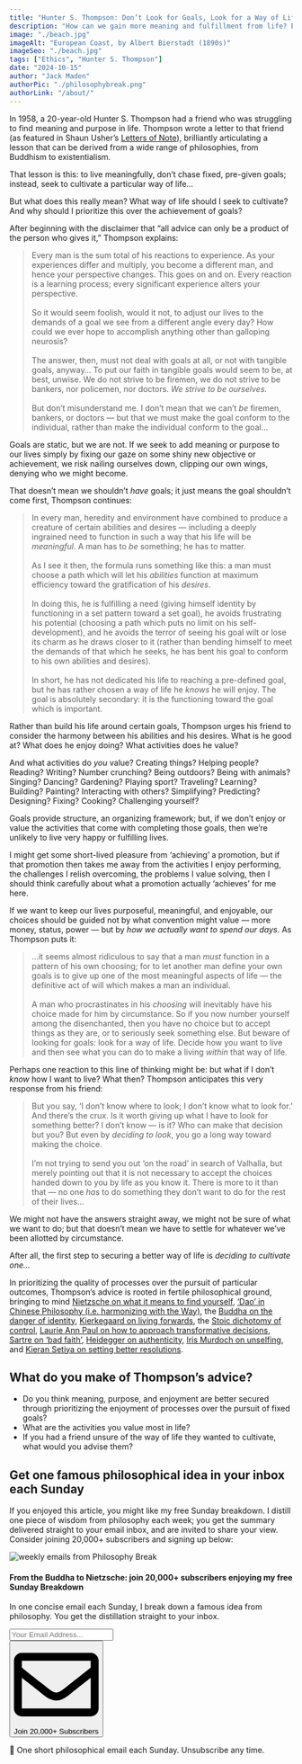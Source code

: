 ```yaml
---
title: "Hunter S. Thompson: Don’t Look for Goals, Look for a Way of Life"
description: "How can we gain more meaning and fulfillment from life? Echoing a number of different philosophies, here’s a remarkably shrewd formula offered by a young Hunter S. Thompson…"
image: "./beach.jpg"
imageAlt: "European Coast, by Albert Bierstadt (1890s)"
imageSeo: "./beach.jpg"
tags: ["Ethics", "Hunter S. Thompson"]
date: "2024-10-15"
author: "Jack Maden"
authorPic: "./philosophybreak.png"
authorLink: "/about/"
---
```


<span class="big-letter">I</span>n 1958, a 20-year-old Hunter S. Thompson had a friend who was struggling to find meaning and purpose in life. Thompson wrote a letter to that friend (as featured in Shaun Usher’s <a target="_blank" rel="noopener noreferrer sponsored" href="https://amzn.to/3ZXW8Fi">Letters of Note</a>), brilliantly articulating a lesson that can be derived from a wide range of philosophies, from Buddhism to existentialism.

That lesson is this: to live meaningfully, don’t chase fixed, pre-given goals; instead, seek to cultivate a particular way of life…

But what does this really mean? What way of life should I seek to cultivate? And why should I prioritize this over the achievement of goals?

After beginning with the disclaimer that “all advice can only be a product of the person who gives it,” Thompson explains:

>Every man is the sum total of his reactions to experience. As your experiences differ and multiply, you become a different man, and hence your perspective changes. This goes on and on. Every reaction is a learning process; every significant experience alters your perspective.<br><br>So it would seem foolish, would it not, to adjust our lives to the demands of a goal we see from a different angle every day? How could we ever hope to accomplish anything other than galloping neurosis?<br><br>The answer, then, must not deal with goals at all, or not with tangible goals, anyway… To put our faith in tangible goals would seem to be, at best, unwise. We do not strive to be firemen, we do not strive to be bankers, nor policemen, nor doctors. _We strive to be ourselves._<br><br>But don’t misunderstand me. I don’t mean that we can’t _be_ firemen, bankers, or doctors — but that we must make the goal conform to the individual, rather than make the individual conform to the goal…

Goals are static, but we are not. If we seek to add meaning or purpose to our lives simply by fixing our gaze on some shiny new objective or achievement, we risk nailing ourselves down, clipping our own wings, denying who we might become.

That doesn’t mean we shouldn’t _have_ goals; it just means the goal shouldn’t come first, Thompson continues:

>In every man, heredity and environment have combined to produce a creature of certain abilities and desires — including a deeply ingrained need to function in such a way that his life will be _meaningful_. A man has to _be_ something; he has to matter.<br><br>As I see it then, the formula runs something like this: a man must choose a path which will let his _abilities_ function at maximum efficiency toward the gratification of his _desires_.<br><br>In doing this, he is fulfilling a need (giving himself identity by functioning in a set pattern toward a set goal), he avoids frustrating his potential (choosing a path which puts no limit on his self-development), and he avoids the terror of seeing his goal wilt or lose its charm as he draws closer to it (rather than bending himself to meet the demands of that which he seeks, he has bent his goal to conform to his own abilities and desires).<br><br>In short, he has not dedicated his life to reaching a pre-defined goal, but he has rather chosen a way of life he _knows_ he will enjoy. The goal is absolutely secondary: it is the functioning toward the goal which is important.

Rather than build his life around certain goals, Thompson urges his friend to consider the harmony between his abilities and his desires. What is he good at? What does he enjoy doing? What activities does he value?

And what activities do _you_ value? Creating things? Helping people? Reading? Writing? Number crunching? Being outdoors? Being with animals? Singing? Dancing? Gardening? Playing sport? Traveling? Learning? Building? Painting? Interacting with others? Simplifying? Predicting? Designing? Fixing? Cooking? Challenging yourself?

Goals provide structure, an organizing framework; but, if we don’t enjoy or value the activities that come with completing those goals, then we’re unlikely to live very happy or fulfilling lives.

I might get some short-lived pleasure from ‘achieving’ a promotion, but if that promotion then takes me away from the activities I enjoy performing, the challenges I relish overcoming, the problems I value solving, then I should think carefully about what a promotion actually ‘achieves’ for me here.

If we want to keep our lives purposeful, meaningful, and enjoyable, our choices should be guided not by what convention might value — more money, status, power — but by _how we actually want to spend our days_. As Thompson puts it:

>…it seems almost ridiculous to say that a man _must_ function in a pattern of his own choosing; for to let another man define your own goals is to give up one of the most meaningful aspects of life — the definitive act of will which makes a man an individual.<br><br>A man who procrastinates in his _choosing_ will inevitably have his choice made for him by circumstance. So if you now number yourself among the disenchanted, then you have no choice but to accept things as they are, or to seriously seek something else. But beware of looking for goals: look for a way of life. Decide how you want to live and then see what you can do to make a living _within_ that way of life.

Perhaps one reaction to this line of thinking might be: but what if I don’t _know_ how I want to live? What then? Thompson anticipates this very response from his friend:

>But you say, ‘I don’t know where to look; I don’t know what to look for.’ And there’s the crux. Is it worth giving up what I have to look for something better? I don’t know — is it? Who can make that decision but you? But even by _deciding to look_, you go a long way toward making the choice.<br><br>I’m not trying to send you out ‘on the road’ in search of Valhalla, but merely pointing out that it is not necessary to accept the choices handed down to you by life as you know it. There is more to it than that — no one _has_ to do something they don’t want to do for the rest of their lives…

We might not have the answers straight away, we might not be sure of what we want to do; but that doesn’t mean we have to settle for whatever we’ve been allotted by circumstance.

After all, the first step to securing a better way of life is _deciding to cultivate one…_

In prioritizing the quality of processes over the pursuit of particular outcomes, Thompson’s advice is rooted in fertile philosophical ground, bringing to mind [Nietzsche on what it means to find yourself](/articles/nietzsche-on-what-finding-yourself-actually-means/), [‘Dao’ in Chinese Philosophy (i.e. harmonizing with the Way)](/articles/dao-in-chinese-philosophy-harmonizing-with-the-way/), the [Buddha on the danger of identity](/articles/anatman-buddhist-doctrine-of-no-self-why-you-do-not-really-exist/), [Kierkegaard on living forwards](/articles/kierkegaard-life-can-only-be-understood-backwards-but-must-be-lived-forwards/), the [Stoic dichotomy of control](/articles/dichotomy-of-control-a-stoic-device-for-a-tranquil-mind/), [Laurie Ann Paul on how to approach transformative decisions](/articles/laurie-ann-paul-on-how-to-approach-transformative-decisions/), [Sartre on ‘bad faith’](/articles/sartre-waiter-bad-faith-and-the-harms-of-inauthenticity/), [Heidegger on authenticity](/articles/heidegger-on-being-authentic-in-an-inauthentic-world/), [Iris Murdoch on unselfing](/articles/iris-murdoch-unselfing-is-crucial-for-living-a-good-life/), and [Kieran Setiya on setting better resolutions](/articles/how-to-set-better-new-years-resolutions-focus-on-processes-not-outcomes/).

## What do you make of Thompson’s advice?
- Do you think meaning, purpose, and enjoyment are better secured through prioritizing the enjoyment of processes over the pursuit of fixed goals?
- What are the activities you value most in life?
- If you had a friend unsure of the way of life they wanted to cultivate, what would you advise them?

## Get one famous philosophical idea in your inbox each Sunday

<span class="big-letter">I</span>f you enjoyed this article, you might like my free Sunday breakdown. I distill one piece of wisdom from philosophy each week; you get the summary delivered straight to your email inbox, and are invited to share your view. Consider joining 20,000+ subscribers and signing up below:

<!--big subscribe-->
<div class="course-promo darkradial-background subscribe text-center">
    <img src="/static/6313d50bc32799a6c869239128784c7b/e7f7a/weekly-break.webp" alt="weekly emails from Philosophy Break">
    <h4>From the Buddha to Nietzsche: join 20,000+ subscribers enjoying my free Sunday Breakdown</h4>
    <p class="small-grey-font no-mar-bottom">In one concise email each Sunday, I break down a famous idea from philosophy. You get the distillation straight to your inbox.</p>
    <div class="small-pad-top">
        <form action="https://app.convertkit.com/forms/5812400/subscriptions" method="post" data-sv-form="5812400" data-uid="be0e52d3c0" data-format="inline" data-version="6" data-options="{&quot;settings&quot;:{&quot;after_subscribe&quot;:{&quot;action&quot;:&quot;message&quot;,&quot;success_message&quot;:&quot;Thank you, philosopher! Your welcome email will land in your inbox shortly.&quot;,&quot;redirect_url&quot;:&quot;/thank-you/&quot;},&quot;analytics&quot;:{&quot;google&quot;:null,&quot;fathom&quot;:null,&quot;facebook&quot;:null,&quot;segment&quot;:null,&quot;pinterest&quot;:null,&quot;sparkloop&quot;:null,&quot;googletagmanager&quot;:null},&quot;modal&quot;:{&quot;trigger&quot;:&quot;timer&quot;,&quot;scroll_percentage&quot;:null,&quot;timer&quot;:5,&quot;devices&quot;:&quot;all&quot;,&quot;show_once_every&quot;:15},&quot;powered_by&quot;:{&quot;show&quot;:false,&quot;url&quot;:&quot;https://convertkit.com/features/forms?utm_campaign=poweredby&amp;utm_content=form&amp;utm_medium=referral&amp;utm_source=dynamic&quot;},&quot;recaptcha&quot;:{&quot;enabled&quot;:false},&quot;return_visitor&quot;:{&quot;action&quot;:&quot;show&quot;,&quot;custom_content&quot;:&quot;&quot;},&quot;slide_in&quot;:{&quot;display_in&quot;:&quot;bottom_right&quot;,&quot;trigger&quot;:&quot;timer&quot;,&quot;scroll_percentage&quot;:null,&quot;timer&quot;:5,&quot;devices&quot;:&quot;all&quot;,&quot;show_once_every&quot;:15},&quot;sticky_bar&quot;:{&quot;display_in&quot;:&quot;top&quot;,&quot;trigger&quot;:&quot;timer&quot;,&quot;scroll_percentage&quot;:null,&quot;timer&quot;:5,&quot;devices&quot;:&quot;all&quot;,&quot;show_once_every&quot;:15}},&quot;version&quot;:&quot;6&quot;}" min-width="400 500 600 700 800">
        <div data-style="clean"><ul data-element="errors" data-group="alert"></ul><div data-element="fields" data-stacked="false">
            <div>
                <input name="email_address" aria-label="Your Email Address..." placeholder="Your Email Address..." required type="email" />
            </div>
            <button class="button primary" type="submit" data-element="submit"><div><div></div><div></div><div></div></div><span><svg xmlns="http://www.w3.org/2000/svg" viewBox="0 0 512 512"><path d="M464 64H48C21.49 64 0 85.49 0 112v288c0 26.51 21.49 48 48 48h416c26.51 0 48-21.49 48-48V112c0-26.51-21.49-48-48-48zm0 48v40.805c-22.422 18.259-58.168 46.651-134.587 106.49-16.841 13.247-50.201 45.072-73.413 44.701-23.208.375-56.579-31.459-73.413-44.701C106.18 199.465 70.425 171.067 48 152.805V112h416zM48 400V214.398c22.914 18.251 55.409 43.862 104.938 82.646 21.857 17.205 60.134 55.186 103.062 54.955 42.717.231 80.509-37.199 103.053-54.947 49.528-38.783 82.032-64.401 104.947-82.653V400H48z"/></svg>Join 20,000+ Subscribers</span></button>
            </div>
            </div>
        </form>
        <p class="tiny-mar-top no-mar-bottom review-font">💭 One short philosophical email each Sunday. Unsubscribe any time.</p>
    </div>
</div>
</div>